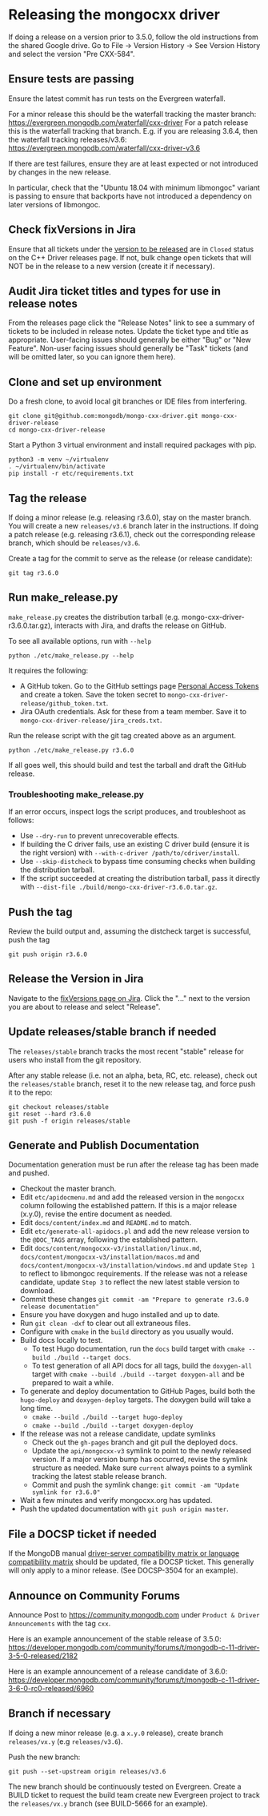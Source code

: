 # Releasing the mongocxx driver

If doing a release on a version prior to 3.5.0, follow the old instructions from the shared Google drive. Go to File -> Version History -> See Version History and select the version "Pre CXX-584".

## Ensure tests are passing
Ensure the latest commit has run tests on the Evergreen waterfall.

For a minor release this should be the waterfall tracking the master branch:
https://evergreen.mongodb.com/waterfall/cxx-driver
For a patch release this is the waterfall tracking that branch. E.g. if you are releasing 3.6.4, then the waterfall tracking releases/v3.6:
https://evergreen.mongodb.com/waterfall/cxx-driver-v3.6

If there are test failures, ensure they are at least expected or not introduced by changes in the new release.

In particular, check that the "Ubuntu 18.04 with minimum libmongoc" variant is passing to ensure that backports have not introduced a dependency on later versions of libmongoc.

## Check fixVersions in Jira

Ensure that all tickets under the [version to be released](https://jira.mongodb.org/projects/CXX?selectedItem=com.atlassian.jira.jira-projects-plugin%3Arelease-page&status=unreleased) are in `Closed` status on the C++ Driver releases page. If not, bulk change open tickets that will NOT be in the release to a new version (create it if necessary).

## Audit Jira ticket titles and types for use in release notes
From the releases page click the "Release Notes" link to see a summary of tickets to be included in release notes. Update the ticket type and title as appropriate. User-facing issues should generally be either "Bug" or "New Feature". Non-user facing issues should generally be "Task" tickets (and will be omitted later, so you can ignore them here).

## Clone and set up environment
Do a fresh clone, to avoid local git branches or IDE files from interfering.
```
git clone git@github.com:mongodb/mongo-cxx-driver.git mongo-cxx-driver-release
cd mongo-cxx-driver-release
```

Start a Python 3 virtual environment and install required packages with pip.
```
python3 -m venv ~/virtualenv
. ~/virtualenv/bin/activate
pip install -r etc/requirements.txt
```

## Tag the release

If doing a minor release (e.g. releasing r3.6.0), stay on the master branch. You will create a new `releases/v3.6` branch later in the instructions.
If doing a patch release (e.g. releasing r3.6.1), check out the corresponding release branch, which should be `releases/v3.6`.

Create a tag for the commit to serve as the release (or release candidate):

```
git tag r3.6.0
```

## Run make_release.py

`make_release.py` creates the distribution tarball (e.g. mongo-cxx-driver-r3.6.0.tar.gz), interacts with Jira, and drafts the release on GitHub.

To see all available options, run with `--help`
```
python ./etc/make_release.py --help
```

It requires the following:
- A GitHub token. Go to the GitHub settings page [Personal Access Tokens](https://github.com/settings/tokens) and create a token. Save the token secret to `mongo-cxx-driver-release/github_token.txt`.
- Jira OAuth credentials. Ask for these from a team member. Save it to `mongo-cxx-driver-release/jira_creds.txt`.

Run the release script with the git tag created above as an argument.
```
python ./etc/make_release.py r3.6.0
```

If all goes well, this should build and test the tarball and draft the GitHub release.

### Troubleshooting make_release.py
If an error occurs, inspect logs the script produces, and troubleshoot as follows:
- Use `--dry-run` to prevent unrecoverable effects.
- If building the C driver fails, use an existing C driver build (ensure it is the right version) with `--with-c-driver /path/to/cdriver/install`.
- Use `--skip-distcheck` to bypass time consuming checks when building the distribution tarball.
- If the script succeeded at creating the distribution tarball, pass it directly with `--dist-file ./build/mongo-cxx-driver-r3.6.0.tar.gz`.

## Push the tag
Review the build output and, assuming the distcheck target is successful, push the tag

```
git push origin r3.6.0
```

## Release the Version in Jira
Navigate to the [fixVersions page on Jira](https://jira.mongodb.org/plugins/servlet/project-config/CXX/versions?status=unreleased). Click the "..." next to the version you are about to release and select "Release".

## Update releases/stable branch if needed
The `releases/stable` branch tracks the most recent "stable" release for users who install from the git repository.

After any stable release (i.e. not an alpha, beta, RC, etc. release), check out the `releases/stable` branch, reset it to the new release tag, and force push it to the repo:

```
git checkout releases/stable
git reset --hard r3.6.0
git push -f origin releases/stable
```

## Generate and Publish Documentation

Documentation generation must be run after the release tag has been made and pushed.

- Checkout the master branch.
- Edit `etc/apidocmenu.md` and add the released version in the `mongocxx` column following the established pattern. If this is a major release (x.y.0), revise the entire document as needed.
- Edit `docs/content/index.md` and `README.md` to match.
- Edit `etc/generate-all-apidocs.pl` and add the new release version to the `@DOC_TAGS` array, following the established pattern.
- Edit `docs/content/mongocxx-v3/installation/linux.md`, `docs/content/mongocxx-v3/installation/macos.md` and `docs/content/mongocxx-v3/installation/windows.md` and update `Step 1` to reflect to libmongoc requirements. If the release was not a release candidate, update `Step 3` to reflect the new latest stable version to download.
- Commit these changes `git commit -am "Prepare to generate r3.6.0 release documentation"`
- Ensure you have doxygen and hugo installed and up to date.
- Run `git clean -dxf` to clear out all extraneous files.
- Configure with `cmake` in the `build` directory as you usually would.
- Build docs locally to test.
    - To test Hugo documentation, run the `docs` build target with `cmake --build ./build --target docs`.
    - To test generation of all API docs for all tags, build the  `doxygen-all` target with `cmake --build ./build --target doxygen-all` and be prepared to wait a while.
- To generate and deploy documentation to GitHub Pages, build both the `hugo-deploy` and `doxygen-deploy` targets. The doxygen build will take a long time.
    - `cmake --build ./build --target hugo-deploy`
    - `cmake --build ./build --target doxygen-deploy`
- If the release was not a release candidate, update symlinks
    - Check out the `gh-pages` branch and git pull the deployed docs.
    - Update the `api/mongocxx-v3` symlink to point to the newly released version. If a major version bump has occurred, revise the symlink structure as needed. Make sure `current` always points to a symlink tracking the latest stable release branch.
    - Commit and push the symlink change: `git commit -am "Update symlink for r3.6.0"`
- Wait a few minutes and verify mongocxx.org has updated.
- Push the updated documentation with `git push origin master`.

## File a DOCSP ticket if needed
If the MongoDB manual [driver-server compatibility matrix or language compatibility matrix](https://docs.mongodb.com/drivers/driver-compatibility-reference) should be updated, file a DOCSP ticket. This generally will only apply to a minor release. (See DOCSP-3504 for an example).

## Announce on Community Forums
Announce
Post to https://community.mongodb.com under `Product & Driver Announcements` with the tag `cxx`.

Here is an example announcement of the stable release of 3.5.0:
https://developer.mongodb.com/community/forums/t/mongodb-c-11-driver-3-5-0-released/2182

Here is an example announcement of a release candidate of 3.6.0:
https://developer.mongodb.com/community/forums/t/mongodb-c-11-driver-3-6-0-rc0-released/6960

## Branch if necessary
If doing a new minor release (e.g. a `x.y.0` release), create branch `releases/vx.y`  (e.g `releases/v3.6`).

Push the new branch:
```
git push --set-upstream origin releases/v3.6
```

The new branch should be continuously tested on Evergreen. Create a BUILD ticket to request the build team create new Evergreen project to track the `releases/vx.y` branch (see BUILD-5666 for an example).
